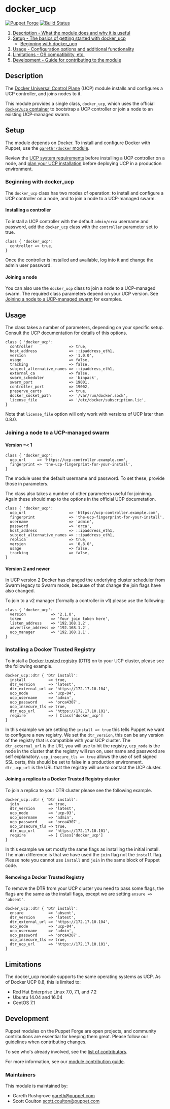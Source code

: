 # docker_ucp

[![Puppet
Forge](http://img.shields.io/puppetforge/v/puppetlabs/docker_ucp.svg)](https://forge.puppetlabs.com/puppetlabs/docker_ucp)
[![Build
Status](https://travis-ci.org/puppetlabs/puppetlabs-docker_ucp.svg?branch=master)](https://travis-ci.org/puppetlabs/puppetlabs-docker_ucp)

1.  [Description - What the module does and why it is useful](#description)
2.  [Setup - The basics of getting started with docker_ucp](#setup)
    -  [Beginning with docker_ucp](#beginning-with-docker-ucp)
3.  [Usage - Configuration options and additional functionality](#usage)
4.  [Limitations - OS compatibility, etc.](#limitations)
5.  [Development - Guide for contributing to the module](#development)

## Description

The [Docker Universal Control
Plane](https://www.docker.com/products/docker-universal-control-plane) (UCP)
module installs and configures a UCP controller, and joins nodes to it.

This module provides a single class, `docker_ucp`, which uses the
official [`docker/ucp` container](https://hub.docker.com/r/docker/ucp/) to
bootstrap a UCP controller or join a node to an existing UCP-managed swarm.

## Setup

The module depends on Docker. To install and configure Docker with Puppet, use
the [`garethr/docker` module](https://forge.puppet.com/garethr/docker).

Review the
[UCP system requirements](https://docs.docker.com/datacenter/ucp/2.1/guides/admin/install/system-requirements/)
before installing a UCP controller on a node, and
[plan your UCP installation](https://docs.docker.com/datacenter/ucp/2.1/guides/admin/install/plan-installation/)
before deploying UCP in a production environment.

### Beginning with docker_ucp

The `docker_ucp` class has two modes of operation: to install and configure a
UCP controller on a node, and to join a node to a UCP-managed swarm.

#### Installing a controller

To install a UCP controller with the default `admin/orca` username and password,
add the `docker_ucp` class with the `controller` parameter set to true.

```puppet
class { 'docker_ucp':
  controller => true,
}
```

Once the controller is installed and available, log into it and change the admin user
password.

#### Joining a node

You can also use the `docker_ucp` class to join a node to a UCP-managed swarm.
The required class parameters depend on your UCP version. See
[Joining a node to a UCP-managed swarm](#joining-a-node-to-a-UCP-managed-swarm)
for examples.

## Usage

The class takes a number of parameters, depending on your specific
setup. Consult the UCP documentation for details of this options.

```puppet
class { 'docker_ucp':
  controller                => true,
  host_address              => ::ipaddress_eth1,
  version                   => '1.0.0',
  usage                     => false,
  tracking                  => false,
  subject_alternative_names => ::ipaddress_eth1,
  external_ca               => false,
  swarm_scheduler           => 'binpack',
  swarm_port                => 19001,
  controller_port           => 19002,
  preserve_certs            => true,
  docker_socket_path        => '/var/run/docker.sock',
  license_file              => '/etc/docker/subscription.lic',
}
```

Note that `license_file` option will only work with versions of UCP
later than 0.8.0.

### Joining a node to a UCP-managed swarm

#### Version =< 1

```puppet
class { 'docker_ucp':
  ucp_url     => 'https://ucp-controller.example.com',
  fingerprint => 'the-ucp-fingerprint-for-your-install',
}
```

The module uses the default username and password. To set these, provide those in
parameters.

The class also takes a number of
other parameters useful for joininng. Again these should map to the
options in the official UCP documetation.

```puppet
class { 'docker_ucp':
  ucp_url                   => 'https://ucp-controller.example.com',
  fingerprint               => 'the-ucp-fingerprint-for-your-install',
  username                  => 'admin',
  password                  => 'orca',
  host_address              => ::ipaddress_eth1,
  subject_alternative_names => ::ipaddress_eth1,
  replica                   => true,
  version                   => '0.8.0',
  usage                     => false,
  tracking                  => false,
}
```

#### Version 2 and newer

In UCP version 2 Docker has changed the underlying cluster scheduler from Swarm legacy to
Swarm mode, because of that change the join flags have also changed.

To join to a v2 manager (formally a controller in v1) please use the following:

```puppet
class { 'docker_ucp':
  version           => '2.1.0',
  token             => 'Your join token here',
  listen_address    => '192.168.1.2',
  advertise_address => '192.168.1.2',
  ucp_manager       => '192.168.1.1',
}
```

### Installing a Docker Trusted Registry

To install a [Docker trusted registry](https://docs.docker.com/datacenter/dtr/2.2/guides/)
(DTR) on to your UCP cluster, please see the following example.

```puppet
docker_ucp::dtr { 'Dtr install':
  install          => true,
  dtr_version      => 'latest',
  dtr_external_url => 'https://172.17.10.104',
  ucp_node         => 'ucp-04',
  ucp_username     => 'admin',
  ucp_password     => 'orca4307',
  ucp_insecure_tls => true,
  dtr_ucp_url      => 'https://172.17.10.101',
  require          => [ Class['docker_ucp']
}
```

In this example we are setting the `install => true` this tells Puppet we want to
configure a new registry. We set the `dtr_version`, this can be any version of the
registry that is compatible with your UCP cluster. The `dtr_external_url` is the URL you
will use to hit the registry, `ucp_node` is the node in the cluster that the registry will
run on, user name and password are self explanatory. `ucp_insecure_tls => true` allows the
use of self signed SSL certs, this should be set to false in a production environment.
`dtr_ucp_url` is the URL that the registry will use to contact the UCP cluster.

#### Joining a replica to a Docker Trusted Registry cluster

To join a replica to your DTR cluster please see the following example.

```puppet
docker_ucp::dtr { 'Dtr install':
  join             => true,
  dtr_version      => 'latest',
  ucp_node         => 'ucp-03',
  ucp_username     => 'admin',
  ucp_password     => 'orca4307',
  ucp_insecure_tls => true,
  dtr_ucp_url      => 'https://172.17.10.101',
  require          => [ Class['docker_ucp']
}
```

In this example we set mostly the same flags as installing the initial install. The main
difference is that we have used the `join` flag not the `install` flag. Please note you
cannot use `install` and `join` in the same block of Puppet code.

#### Removing a Docker Trusted Registry

To remove the DTR from your UCP cluster you need to pass some flags, the flags are the
same as the install flags, except we are setting `ensure => 'absent'`.

```puppet
docker_ucp::dtr { 'Dtr install':
  ensure           => 'absent',
  dtr_version      => 'latest',
  dtr_external_url => 'https://172.17.10.104',
  ucp_node         => 'ucp-04',
  ucp_username     => 'admin',
  ucp_password     => 'orca4307',
  ucp_insecure_tls => true,
  dtr_ucp_url      => 'https://172.17.10.101',
}
```

## Limitations

The docker_ucp module supports the same operating systems as UCP. As of Docker UCP 0.8,
this is limited to:

-   Red Hat Enterprise Linux 7.0, 7.1, and 7.2
-   Ubuntu 14.04 and 16.04
-   CentOS 7.1

## Development

Puppet modules on the Puppet Forge are open projects, and community contributions are
essential for keeping them great. Please follow our guidelines when contributing changes.

To see who's already involved, see the
[list of contributors](https://github.com/puppetlabs/puppetlabs-docker_platform/graphs/contributors).

For more information, see our
[module contribution guide](https://docs.puppet.com/forge/contributing.html).

### Maintainers

This module is maintained by:

-   Gareth Rushgrove <gareth@puppet.com>
-   Scott Coulton <scott.coulton@puppet.com>